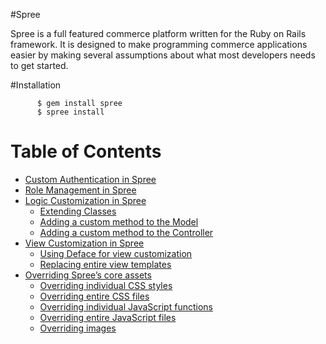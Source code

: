 #Spree

Spree is a full featured commerce platform written for the Ruby on Rails framework. It is designed to make programming commerce applications easier by making several assumptions about what most developers needs to get started.

#Installation

          $ gem install spree
          $ spree install 
          
# Table of Contents
    
* [Custom Authentication in Spree](#custom-authentication-in-spree)
* [Role Management in Spree](#role-management-in-spree)
* [Logic Customization in Spree](#logic-customization-in-spree)
    * [Extending Classes](#extending-classes)
    * [Adding a custom method to the Model](#adding-a-custom-method-to-the-model)
    * [Adding a custom method to the Controller](#adding-a-custom-method-to-the-controller)
* [View Customization in Spree](#view-customization-in-spree)
    * [Using Deface for view customization](#using-deface-for-view-customization)
    * [Replacing entire view templates](#replacing-entire-view-templates)
* [Overriding Spree’s core assets](#overriding-spree’s-core-assets)
    * [Overriding individual CSS styles](#overriding-individual-css-styles)
    * [Overriding entire CSS files](#overriding-entire-css-files)
    * [Overriding individual JavaScript functions](#overriding-individual-javaScript-functions)
    * [Overriding entire JavaScript files](#overriding-entire-javaScript-files)
    * [Overriding images](#overriding-images)
